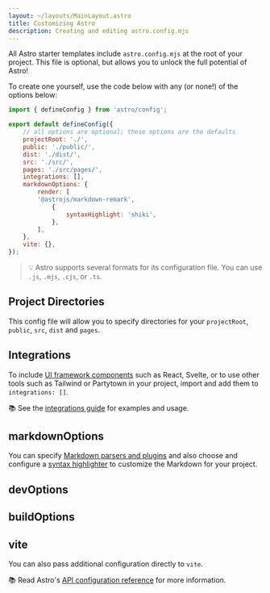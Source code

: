 ```yaml
---
layout: ~/layouts/MainLayout.astro
title: Customizing Astro
description: Creating and editing astro.config.mjs
---
```


All Astro starter templates include `astro.config.mjs` at the root of your project. This file is optional, but allows you to unlock the full potential of Astro! 

To create one yourself, use the code below with any (or none!) of the options below:

```js
import { defineConfig } from 'astro/config';

export default defineConfig({
    // all options are optional; these options are the defaults
    projectRoot: './',
    public: './public/',
    dist: './dist/',
    src: './src/',
    pages: './src/pages/',
    integrations: [],
    markdownOptions: {
        render: [
        '@astrojs/markdown-remark',
            {
                syntaxHighlight: 'shiki',
            },
        ],
    },
    vite: {},
});
```

> 💡 Astro supports several formats for its configuration file. You can use `.js`, `.mjs`, `.cjs`, or `.ts`.


## Project Directories

This config file will allow you to specify directories for your `projectRoot`, `public`, `src`, `dist` and `pages`.

## Integrations

To include [UI framework components](/en/core-concepts/framework-components/) such as React, Svelte, or to use other tools such as Tailwind or Partytown in your project, import and add them to `integrations: []`. 

📚 See the [integrations guide](/en/guides/integrations-guide) for examples and usage.

## markdownOptions

You can specify [Markdown parsers and plugins](/en/guides/markdown-content#markdown-parsers) and also choose and configure a [syntax highlighter](/en/guides/markdown-content#syntax-highlighting) to customize the Markdown for your project.

## devOptions


## buildOptions

## vite

You can also pass additional configuration directly to `vite`.

📚 Read Astro's [API configuration reference](/en/reference/configuration-reference/) for more information.

